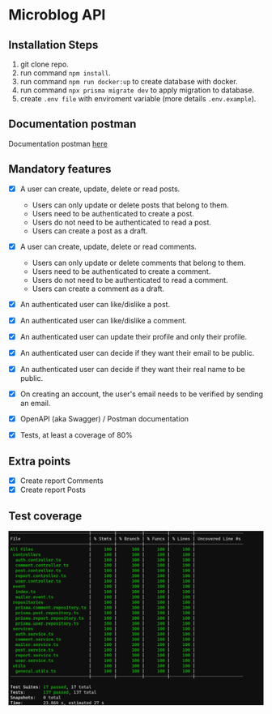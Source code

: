 # Microblog API

## Installation Steps

1. git clone repo.
2. run command `npm install`.
3. run command `npm run docker:up` to create database with docker.
4. run command `npx prisma migrate dev` to apply migration to database.
5. create `.env file` with enviroment variable (more details `.env.example`).

## Documentation postman

Documentation postman [here](https://documenter.getpostman.com/view/24300106/2s93sW9w4X)

## Mandatory features

- [x] A user can create, update, delete or read posts.

  - Users can only update or delete posts that belong to them.
  - Users need to be authenticated to create a post.
  - Users do not need to be authenticated to read a post.
  - Users can create a post as a draft.

- [x] A user can create, update, delete or read comments.

  - Users can only update or delete comments that belong to them.
  - Users need to be authenticated to create a comment.
  - Users do not need to be authenticated to read a comment.
  - Users can create a comment as a draft.

- [x] An authenticated user can like/dislike a post.

- [x] An authenticated user can like/dislike a comment.

- [x] An authenticated user can update their profile and only their profile.

- [x] An authenticated user can decide if they want their email to be public.

- [x] An authenticated user can decide if they want their real name to be public.

- [x] On creating an account, the user's email needs to be verified by sending an email.

- [x] OpenAPI (aka Swagger) / Postman documentation

- [x] Tests, at least a coverage of 80%

## Extra points

- [x] Create report Comments
- [x] Create report Posts

## Test coverage

![coverage](coverage.png)
